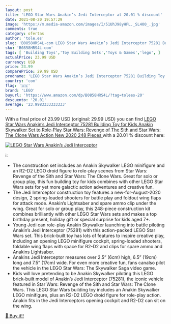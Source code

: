 ```yaml
---
layout: post
title: 'LEGO Star Wars Anakin’s Jedi Interceptor at 20.01 % discount'
date: 2021-08-20 19:57:29
image: 'https://m.media-amazon.com/images/I/51UhJ98yHPL._SL400_.jpg'
comments: true
category: ofertas
author: 'tole.es'
slug: 'B0858HRS4L-com LEGO Star Wars Anakin’s Jedi Interceptor 75281 Building...'
sku: 'B0858HRS4L-com'
tags: [ 'Building Toys','Toy Building Sets','Toys & Games','lego', ]
actualPrice: 23.99 USD
currency: USD
price: 23.99
comparePrice: 29.99 USD
prodname: 'LEGO Star Wars Anakin’s Jedi Interceptor 75281 Building Toy for Kids  Anakin Skywalker Set to Role-Play Star Wars: Revenge of The Sith and Star Wars: The Clone Wars Action  New 2020  248 Pieces '
country: 'com'
flag: '🇺🇸'
brand: 'LEGO'
buyurl: 'https://www.amazon.com/dp/B0858HRS4L/?tag=tolees-20'
descuento: '20.01'
average: '23.9983333333333'
---
```


With a final price of 23.99 USD (original: 29.99 USD) you can find [LEGO Star Wars Anakin’s Jedi Interceptor 75281 Building Toy for Kids  Anakin Skywalker Set to Role-Play Star Wars: Revenge of The Sith and Star Wars: The Clone Wars Action  New 2020  248 Pieces ](https://www.amazon.com/dp/B0858HRS4L/?tag=tolees-20) with a  20.01 % discount here:

[![LEGO Star Wars Anakin’s Jedi Interceptor](https://m.media-amazon.com/images/I/51UhJ98yHPL._SL400_.jpg)](https://www.amazon.com/dp/B0858HRS4L/?tag=tolees-20)

ℹ️:

- The construction set includes an Anakin Skywalker LEGO minifigure and an R2-D2 LEGO droid figure to role-play scenes from Star Wars: Revenge of the Sith and Star Wars: The Clone Wars. Great for solo or group play, this fun building toy for kids combines with other LEGO Star Wars sets for yet more galactic action adventures and creative fun.
- The Jedi Interceptor construction toy features a new-for-August-2020 design, 2 spring-loaded shooters for battle play and foldout wing flaps for attack mode. Anakin’s Lightsaber and spare ammo clip under the wing. Great for solo or group play, this 248-piece construction kit combines brilliantly with other LEGO Star Wars sets and makes a top birthday present, holiday gift or special surprise for kids aged 7+.
- Young Jedi can role-play Anakin Skywalker launching into battle piloting Anakin’s Jedi Interceptor (75281) with this action-packed LEGO Star Wars set. This brick-built toy has lots of features to inspire creative play, including an opening LEGO minifigure cockpit, spring-loaded shooters, foldable wing flaps with space for R2-D2 and clips for spare ammo and Anakins Lightsaber.
- Anakins Jedi Interceptor measures over 2.5” (6cm) high, 6.5” (19cm) long and 7.5” (17cm) wide. For even more creative fun, fans canalso pilot the vehicle in the LEGO Star Wars: The Skywalker Saga video game.
- Kids will love pretending to be Anakin Skywalker piloting this LEGO brick-built model of Anakin’s Jedi Interceptor (75281), the iconic vehicle featured in Star Wars: Revenge of the Sith and Star Wars: The Clone Wars. This LEGO Star Wars building toy includes an Anakin Skywalker LEGO minifigure, plus an R2-D2 LEGO droid figure for role-play action. Anakin fits in the Jedi Interceptors opening cockpit and R2-D2 can sit on the wing.

[🛒 Buy it!!](https://www.amazon.com/dp/B0858HRS4L/?tag=tolees-20)
